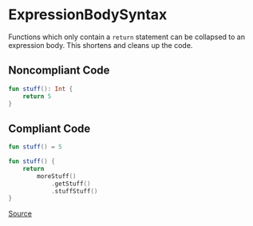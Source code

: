 # ExpressionBodySyntax

Functions which only contain a `return` statement can be collapsed to an expression body. This shortens and
cleans up the code.

## Noncompliant Code

```kotlin
fun stuff(): Int {
    return 5
}
```
## Compliant Code

```kotlin
fun stuff() = 5

fun stuff() {
    return
        moreStuff()
            .getStuff()
            .stuffStuff()
}
```

[Source](https://detekt.github.io/detekt/style.html#expressionbodysyntax)
